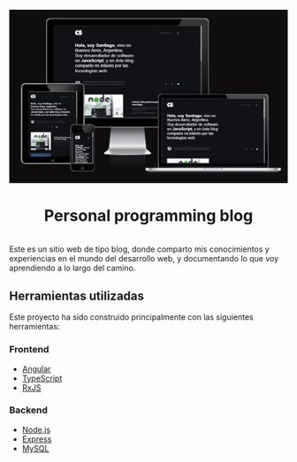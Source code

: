 <p align ="center">
  <img src="https://github.com/santiagocarranz-a/personal-programming-blog-backend-pb/blob/master/imagen%20de%20presentacion%20de%20app%20blog%20personal%20de%20programacion.png" alt="imagen de presentacion del sitio web"/>
</p>

<h1 align="center">Personal programming blog</h1>
<br>
Este es un sitio web de tipo blog, donde comparto mis conocimientos y experiencias en el mundo del desarrollo web, y documentando lo que voy aprendiendo a lo largo del camino. 

## Herramientas utilizadas
Este proyecto ha sido construido principalmente con las siguientes herramientas:

### Frontend
* [Angular](https://angular.io/)
* [TypeScript](https://www.typescriptlang.org/)
* [RxJS](https://rxjs.dev/)
### Backend
* [Node.js](https://nodejs.org/es)
* [Express](https://expressjs.com/es/)
* [MySQL](https://www.mysql.com/)
